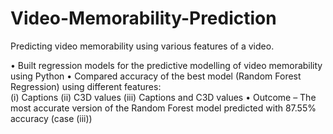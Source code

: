 # Video-Memorability-Prediction
Predicting video memorability using various features of a video.

•	Built regression models for the predictive modelling of video memorability using Python
•	Compared accuracy of the best model (Random Forest Regression) using different features:<br/> (i) Captions (ii) C3D values (iii) Captions and C3D values
•	Outcome – The most accurate version of the Random Forest model predicted with 87.55% accuracy (case (iii))
